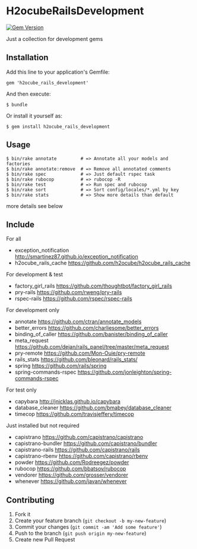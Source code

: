# H2ocubeRailsDevelopment

[![Gem Version](https://badge.fury.io/rb/h2ocube_rails_development.png)](http://badge.fury.io/rb/h2ocube_rails_development)

Just a collection for development gems

## Installation

Add this line to your application's Gemfile:

    gem 'h2ocube_rails_development'

And then execute:

    $ bundle

Or install it yourself as:

    $ gem install h2ocube_rails_development

## Usage

    $ bin/rake annotate         # => Annotate all your models and factories
    $ bin/rake annotate:remove  # => Remove all annotated comments
    $ bin/rake spec             # => Just default rspec task
    $ bin/rake rubocop          # => rubocop -R
    $ bin/rake test             # => Run spec and rubocop
    $ bin/rake sort             # => Sort config/locales/*.yml by key
    $ bin/rake stats            # => Show more details than default

more details see below

## Include

For all

* exception_notification http://smartinez87.github.io/exception_notification
* h2ocube_rails_cache https://github.com/h2ocube/h2ocube_rails_cache

For development & test

* factory_girl_rails https://github.com/thoughtbot/factory_girl_rails
* pry-rails https://github.com/rweng/pry-rails
* rspec-rails https://github.com/rspec/rspec-rails

For development only

* annotate https://github.com/ctran/annotate_models
* better_errors https://github.com/charliesome/better_errors
* binding_of_caller https://github.com/banister/binding_of_caller
* meta_request https://github.com/dejan/rails_panel/tree/master/meta_request
* pry-remote https://github.com/Mon-Ouie/pry-remote
* rails_stats https://github.com/bleonard/rails_stats/
* spring https://github.com/rails/spring
* spring-commands-rspec https://github.com/jonleighton/spring-commands-rspec

For test only

* capybara http://jnicklas.github.io/capybara
* database_cleaner https://github.com/bmabey/database_cleaner
* timecop https://github.com/travisjeffery/timecop

Just installed but not required

* capistrano https://github.com/capistrano/capistrano
* capistrano-bundler https://github.com/capistrano/bundler
* capistrano-rails https://github.com/capistrano/rails
* capistrano-rbenv https://github.com/capistrano/rbenv
* powder https://github.com/Rodreegez/powder
* rubocop https://github.com/bbatsov/rubocop
* vendorer https://github.com/grosser/vendorer
* whenever https://github.com/javan/whenever

## Contributing

1. Fork it
2. Create your feature branch (`git checkout -b my-new-feature`)
3. Commit your changes (`git commit -am 'Add some feature'`)
4. Push to the branch (`git push origin my-new-feature`)
5. Create new Pull Request

